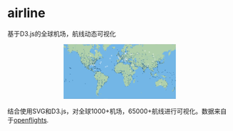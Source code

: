 # airline
基于D3.js的全球机场，航线动态可视化

<p align="center">
<img src="./img/airline.png" width="50%" />
</p>

结合使用SVG和D3.js，对全球1000+机场，65000+航线进行可视化。数据来自于[openflights](https://openflights.org/data.html).
